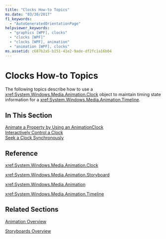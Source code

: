 ```yaml
---
title: "Clocks How-to Topics"
ms.date: "03/30/2017"
f1_keywords: 
  - "AutoGeneratedOrientationPage"
helpviewer_keywords: 
  - "graphics [WPF], clocks"
  - "clocks [WPF]"
  - "clocks [WPF], animation"
  - "animation [WPF], clocks"
ms.assetid: c687b2a5-b151-41e2-9ade-df2fc1a16b04
---
```

# Clocks How-to Topics
The following topics describe how to use a <xref:System.Windows.Media.Animation.Clock> object to maintain timing state information for a <xref:System.Windows.Media.Animation.Timeline>.  
  
## In This Section  
 [Animate a Property by Using an AnimationClock](../../../../docs/framework/wpf/graphics-multimedia/how-to-animate-a-property-by-using-an-animationclock.md)  
 [Interactively Control a Clock](../../../../docs/framework/wpf/graphics-multimedia/how-to-interactively-control-a-clock.md)  
 [Seek a Clock Synchronously](../../../../docs/framework/wpf/graphics-multimedia/how-to-seek-a-clock-synchronously.md)  
  
## Reference  
 <xref:System.Windows.Media.Animation.Clock>  
  
 <xref:System.Windows.Media.Animation.Storyboard>  
  
 <xref:System.Windows.Media.Animation>  
  
 <xref:System.Windows.Media.Animation.Timeline>  
  
## Related Sections  
 [Animation Overview](../../../../docs/framework/wpf/graphics-multimedia/animation-overview.md)  
  
 [Storyboards Overview](../../../../docs/framework/wpf/graphics-multimedia/storyboards-overview.md)
